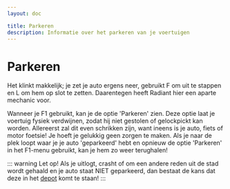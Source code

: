 ```yaml
---
layout: doc

title: Parkeren
description: Informatie over het parkeren van je voertuigen
---
```


# Parkeren

Het klinkt makkelijk; je zet je auto ergens neer, gebruikt F om uit te stappen en L om hem op slot te zetten. Daarentegen heeft Radiant hier een aparte mechanic voor.

Wanneer je F1 gebruikt, kan je de optie 'Parkeren' zien. Deze optie laat je voertuig fysiek verdwijnen, zodat hij niet gestolen of gelockpickt kan worden. Allereerst zal dit even schrikken zijn, want ineens is je auto, fiets of motor foetsie! Je hoeft je gelukkig geen zorgen te maken. Als je naar de plek loopt waar je je auto 'geparkeerd' hebt en opnieuw de optie 'Parkeren' in het F1-menu gebruikt, kan je hem zo weer terughalen!

::: warning
Let op! Als je uitlogt, crasht of om een andere reden uit de stad wordt gehaald en je auto staat NIET geparkeerd, dan bestaat de kans dat deze in het [depot](/depot.md) komt te staan!
:::